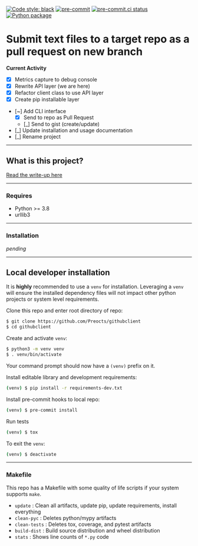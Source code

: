 [![Code style: black](https://img.shields.io/badge/code%20style-black-000000.svg)](https://github.com/psf/black)
[![pre-commit](https://img.shields.io/badge/pre--commit-enabled-brightgreen?logo=pre-commit&logoColor=white)](https://github.com/pre-commit/pre-commit)
[![pre-commit.ci status](https://results.pre-commit.ci/badge/github/Preocts/python-template/main.svg)](https://results.pre-commit.ci/latest/github/Preocts/githubclient/main)
[![Python package](https://github.com/Preocts/githubclient/actions/workflows/python-tests.yml/badge.svg?branch=main)](https://github.com/Preocts/githubclient/actions/workflows/python-tests.yml)

# Submit text files to a target repo as a pull request on new branch

**Current Activity**
- [x] Metrics capture to debug console
- [x] Rewrite API layer (we are here)
- [x] Refactor client class to use API layer
- [x] Create pip installable layer
- [~] Add CLI interface
  - [x] Send to repo as Pull Request
  - [_] Send to gist (create/update)
- [_] Update installation and usage documentation
- [_] Rename project

---

## What is this project?

[Read the write-up here](docs/write-up.md)

---

### Requires
- Python >= 3.8
- urllib3

---

### Installation

*pending*

---

## Local developer installation

It is **highly** recommended to use a `venv` for installation. Leveraging a `venv` will ensure the installed dependency files will not impact other python projects or system level requirements.

Clone this repo and enter root directory of repo:
```bash
$ git clone https://github.com/Preocts/githubclient
$ cd githubclient
```

Create and activate `venv`:
```bash
$ python3 -m venv venv
$ . venv/bin/activate
```

Your command prompt should now have a `(venv)` prefix on it.

Install editable library and development requirements:
```bash
(venv) $ pip install -r requirements-dev.txt
```

Install pre-commit hooks to local repo:
```bash
(venv) $ pre-commit install
```

Run tests
```bash
(venv) $ tox
```

To exit the `venv`:
```bash
(venv) $ deactivate
```

---

### Makefile

This repo has a Makefile with some quality of life scripts if your system supports `make`.

- `update` : Clean all artifacts, update pip, update requirements, install everything
- `clean-pyc` : Deletes python/mypy artifacts
- `clean-tests` : Deletes tox, coverage, and pytest artifacts
- `build-dist` : Build source distribution and wheel distribution
- `stats` : Shows line counts of `*.py` code
